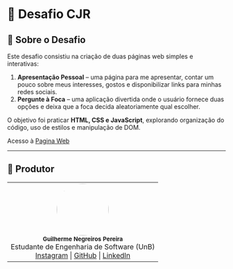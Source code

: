 # 🚀 Desafio CJR

## 📖 Sobre o Desafio
Este desafio consistiu na criação de duas páginas web simples e interativas:

1. **Apresentação Pessoal** – uma página para me apresentar, contar um pouco sobre meus interesses, gostos e disponibilizar links para minhas redes sociais.  
2. **Pergunte à Foca** – uma aplicação divertida onde o usuário fornece duas opções e deixa que a foca decida aleatoriamente qual escolher.  

O objetivo foi praticar **HTML, CSS e JavaScript**, explorando organização do código, uso de estilos e manipulação de DOM.

Acesso à [Pagina Web](https://github.com/guin409.png)

---

## 👤 Produtor

<table align="center">
  <tr>
    <td align="center">
      <img src="https://github.com/guin409.png" width="120" style="border-radius:50%;"><br/>
      <sub><b>Guilherme Negreiros Pereira</b></sub><br/>
      Estudante de Engenharia de Software (UnB) <br/>
      <a href="https://www.instagram.com/negreeiros_/">Instagram</a> | 
      <a href="https://github.com/guin409">GitHub</a> | 
      <a href="https://www.linkedin.com/in/guilherme-negreiros-179ba8386">LinkedIn</a>
    </td>
  </tr>
</table>
